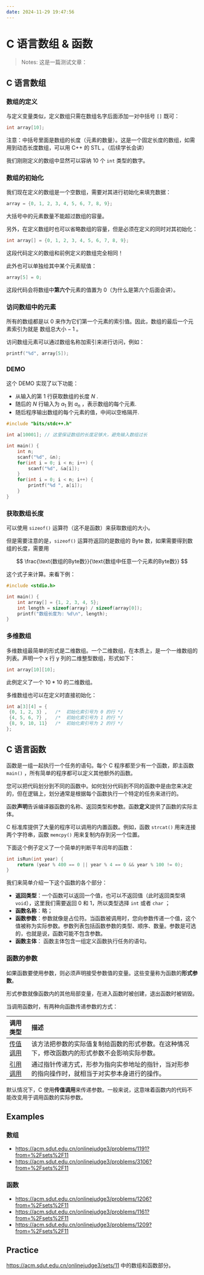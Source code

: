```yaml
---
date: 2024-11-29 19:47:56
---
```


# C 语言数组 & 函数

> Notes: 这是一篇测试文章：

## C 语言数组

### 数组的定义

与定义变量类似，定义数组只需在数组名字后面添加一对中括号 `[]` 既可：

```c
int array[10];
```

注意：中括号里面是数组的长度（元素的数量）。这是一个固定长度的数组，如需用到动态长度数组，可以用 C++ 的 STL 。（后续学长会讲）

我们刚刚定义的数组中显然可以容纳 10 个 `int` 类型的数字。

### 数组的初始化

我们现在定义的数组是一个空数组，需要对其进行初始化来填充数据：

```c
array = {0, 1, 2, 3, 4, 5, 6, 7, 8, 9};
```

大括号中的元素数量不能超过数组的容量。

另外，在定义数组时也可以省略数组的容量，但是必须在定义的同时对其初始化：

```c
int array[] = {0, 1, 2, 3, 4, 5, 6, 7, 8, 9};
```

这段代码定义的数组和前例定义的数组完全相同！

此外也可以单独给其中某个元素赋值：

```c
array[5] = 0;
```

这段代码会将数组中**第六个**元素的值置为 0（为什么是第六个后面会讲）。

### 访问数组中的元素

所有的数组都是以 0 来作为它们第一个元素的索引值。因此，数组的最后一个元素索引为就是 $\text{数组总大小} - 1$ 。

访问数组元素可以通过数组名称加索引来进行访问，例如：

```c
printf("%d", array[5]);
```

### DEMO

这个 DEMO 实现了以下功能：

- 从输入的第 $1$ 行获取数组的长度 $N$ .
- 随后的 $N$ 行输入为 $a_1$ 到 $a_n$ ，表示数组的每个元素.
- 随后程序输出数组的每个元素的值，中间以空格隔开.

```c
#include "bits/stdc++.h"

int a[10001]; // 这里保证数组的长度足够大，避免输入数组过长

int main() {
    int n;
    scanf("%d", &n);
    for(int i = 0; i < n; i++) {
        scanf("%d", &a[i]);
    }
    for(int i = 0; i < n; i++) {
        printf("%d ", a[i]);
    }
}
```

### 获取数组长度

可以使用 `sizeof()` 运算符（这不是函数）来获取数组的大小。

但是需要注意的是，`sizeof()` 运算符返回的是数组的 Byte 数，如果需要得到数组的长度，需要用


$$
\frac{\text{数组的Byte数}}{\text{数组中任意一个元素的Byte数}}
$$

这个式子来计算。来看下例：

```c
#include <stdio.h>

int main() {
    int array[] = {1, 2, 3, 4, 5};
    int length = sizeof(array) / sizeof(array[0]);
    printf("数组长度为: %d\n", length);
}
```

### 多维数组

多维数组最简单的形式是二维数组。一个二维数组，在本质上，是一个一维数组的列表。声明一个 x 行 y 列的二维整型数组，形式如下：

```c
int array[10][10];
```

此例定义了一个 $10*10$ 的二维数组。

多维数组也可以在定义时直接初始化：

```c
int a[3][4] = {
 {0, 1, 2, 3} ,   /*  初始化索引号为 0 的行 */
 {4, 5, 6, 7} ,   /*  初始化索引号为 1 的行 */
 {8, 9, 10, 11}   /*  初始化索引号为 2 的行 */
};
```

## C 语言函数

函数是一组一起执行一个任务的语句。每个 C 程序都至少有一个函数，即主函数 `main()` ，所有简单的程序都可以定义其他额外的函数。

您可以把代码划分到不同的函数中。如何划分代码到不同的函数中是由您来决定的，但在逻辑上，划分通常是根据每个函数执行一个特定的任务来进行的。

函数**声明**告诉编译器函数的名称、返回类型和参数。函数**定义**提供了函数的实际主体。

C 标准库提供了大量的程序可以调用的内置函数。例如，函数 `strcat()` 用来连接两个字符串，函数 `memcpy()` 用来复制内存到另一个位置。

下面这个例子定义了一个简单的判断平年闰年的函数：

```c
int isRun(int year) {
    return (year % 400 == 0 || year % 4 == 0 && year % 100 != 0);
}
```

我们来简单介绍一下这个函数的各个部分：

- **返回类型**：一个函数可以返回一个值，也可以不返回值（此时返回类型填 `void`），这里我们需要返回 0 和 1，所以类型选择 `int` 或者 `char` ；
- **函数名称**：略；
- **函数参数**：参数就像是占位符。当函数被调用时，您向参数传递一个值，这个值被称为实际参数。参数列表包括函数参数的类型、顺序、数量。参数是可选的，也就是说，函数可能不包含参数。
- **函数主体**： 函数主体包含一组定义函数执行任务的语句。

### 函数的参数

如果函数要使用参数，则必须声明接受参数值的变量。这些变量称为函数的**形式参数**。

形式参数就像函数内的其他局部变量，在进入函数时被创建，退出函数时被销毁。

当调用函数时，有两种向函数传递参数的方式：

| 调用类型   | 描述                                             |
| :------------------------------------------------------------------------------ | :----------------------------------------------------------------------------------------------- |
| [传值调用](https://www.runoob.com/cprogramming/c-function-call-by-value.html)   | 该方法把参数的实际值复制给函数的形式参数。在这种情况下，修改函数内的形式参数不会影响实际参数。   |
| [引用调用](https://www.runoob.com/cprogramming/c-function-call-by-pointer.html) | 通过指针传递方式，形参为指向实参地址的指针，当对形参的指向操作时，就相当于对实参本身进行的操作。 |

默认情况下，C 使用**传值调用**来传递参数。一般来说，这意味着函数内的代码不能改变用于调用函数的实际参数。

## Examples

### 数组

- https://acm.sdut.edu.cn/onlinejudge3/problems/1191?from=%2Fsets%2F11
- https://acm.sdut.edu.cn/onlinejudge3/problems/3106?from=%2Fsets%2F11

### 函数

- https://acm.sdut.edu.cn/onlinejudge3/problems/1206?from=%2Fsets%2F11
- https://acm.sdut.edu.cn/onlinejudge3/problems/1161?from=%2Fsets%2F11
- https://acm.sdut.edu.cn/onlinejudge3/problems/1209?from=%2Fsets%2F11

## Practice

https://acm.sdut.edu.cn/onlinejudge3/sets/11 中的数组和函数部分。
